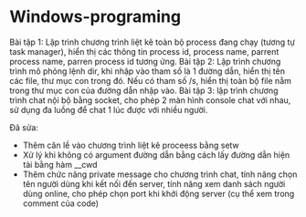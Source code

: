 # Windows-programing
Bài tập 1: Lập trình chương trình liệt kê toàn bộ process đang chạy (tương tự task manager),
hiển thị các thông tin process id, process name, parrent process name, parren process id tương
ứng.
Bài tập 2: Lập trình chương trình mô phỏng lệnh dir, khi nhập vào tham số là 1 đường dẫn, hiển
thị tên các file, thư mục con trong đó. Nếu có tham số /s, hiển thị toàn bộ file nằm trong thư mục
con của đường dẫn nhập vào.
Bài tập 3: lập trình chương trình chat nội bộ bằng socket, cho phép 2 màn hình console chat với nhau, sử dụng đa luồng để chat 1 lúc được với nhiều người.




Đã sửa:
- Thêm căn lề vào chương trình liệt kê proceess bằng setw
- Xử lý khi không có argument đường dẫn bằng cách lấy đường dẫn hiện tài bằng hàm __cwd
- Thêm chức năng private message cho chương trình chat, tính năng chọn tên người dùng khi kết nối đến server, tính năng xem danh sách người dùng online, cho phép chọn port khi khởi động server (cụ thể xem trong comment của code)
